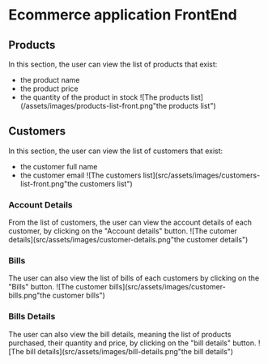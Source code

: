 # Ecommerce application FrontEnd
## Products
In this section, the user can view the list of products that exist:
 - the product name
 - the product price
 - the quantity of the product in stock
 ![The products list](/assets/images/products-list-front.png"the products list")
 
## Customers
In this section, the user can view the list of customers that exist:
 - the customer full name
 - the customer email
![The customers list](src/assets/images/customers-list-front.png"the customers list")

### Account Details
From the list of customers, the user can view the account details of each customer, by clicking on the "Account details" button.
![The cutomer details](src/assets/images/customer-details.png"the customer details")

### Bills
The user can also view the list of bills of each customers by clicking on the "Bills" button.
![The customer bills](src/assets/images/customer-bills.png"the customer bills")

### Bills Details
The user can also view the bill details, meaning the list of products purchased, their quantity and price, by clicking on the "bill details" button.
![The bill details](src/assets/images/bill-details.png"the bill details")
